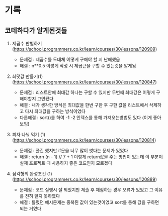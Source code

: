 # 기록

## 코테하다가 알게된것들

1. 제곱수 판별하기 (https://school.programmers.co.kr/learn/courses/30/lessons/120909)

   - 문제점 : 제곱수를 도대체 어떻게 구해야 할 지 난해했음
   - 해결 : n\*\*0.5 이렇게 작성 시 제곱근을 구할 수 있는것을 알게됨

2. 최댓값 만들기(1) (https://school.programmers.co.kr/learn/courses/30/lessons/120847)

   - 문제점 : 리스트안에 최대값 하나는 구할 수 있지만 두번째 최대값은 어떻게 구해야할지 고민됬다
   - 해결 : 내가 생각한 방식은 최대값을 한번 구한 후 구한 값을 리스트에서 삭제하고 다시 최대값을 구하는 방식이었다
   - 다른해결 : sort()를 하여 -1 -2 인덱스를 통해 가져오는방법도 있다 (이게 좋아보임)

3. 피자 나눠 먹기 (1) (https://school.programmers.co.kr/learn/courses/30/lessons/120814)

   - 문제점 : 풀긴 했지만 if문을 너무 많이 썻다는 문제가 있었다
   - 해결 : return (n - 1) // 7 + 1 이렇게 return값을 주는 방법이 있는데 이 부분이 실제 프로젝트 때 사용하지 좋은 코드인지 모르겠다

4. 삼각형의 완성조건 (1) (https://school.programmers.co.kr/learn/courses/30/lessons/120889)
   - 문제점 : 코드 실행시 잘 되었지만 제출 후 체점하는 경우 오류가 있었고 그 이유를 전혀 알지 못하였다
   - 해결 : 틀렸던 예시문제는 중복된 값이 있는것이었고 sort를 통해 값을 구하면 되는 거였다
